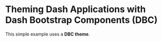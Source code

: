 # Theming Dash Applications with Dash Bootstrap Components (DBC)
This simple example uses a **DBC theme**.